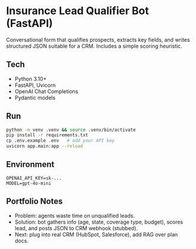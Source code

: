 # Insurance Lead Qualifier Bot (FastAPI)

Conversational form that qualifies prospects, extracts key fields, and writes
structured JSON suitable for a CRM. Includes a simple scoring heuristic.

## Tech
- Python 3.10+
- FastAPI, Uvicorn
- OpenAI Chat Completions
- Pydantic models

## Run
```bash
python -m venv .venv && source .venv/bin/activate
pip install -r requirements.txt
cp .env.example .env   # add your API key
uvicorn app.main:app --reload
```

## Environment
```
OPENAI_API_KEY=sk-...
MODEL=gpt-4o-mini
```

## Portfolio Notes
- Problem: agents waste time on unqualified leads.
- Solution: bot gathers info (age, state, coverage type, budget), scores lead, and posts JSON to CRM webhook (stubbed).
- Next: plug into real CRM (HubSpot, Salesforce), add RAG over plan docs.
